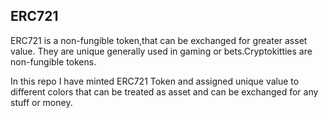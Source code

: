 ## ERC721

 ERC721 is a non-fungible token,that can be exchanged for  greater asset value.
 They are unique generally used in gaming or bets.Cryptokitties are non-fungible tokens. 

 In this repo I have minted ERC721 Token and assigned unique value to different colors that can be treated as asset and can be exchanged for any stuff or money.
